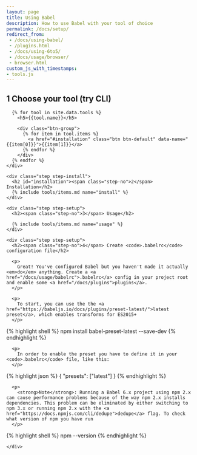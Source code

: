 ```yaml
---
layout: page
title: Using Babel
description: How to use Babel with your tool of choice
permalink: /docs/setup/
redirect_from:
 - /docs/using-babel/
 - /plugins.html
 - /docs/using-6to5/
 - /docs/usage/browser/
 - browser.html
custom_js_with_timestamps:
- tools.js
---
```


<div class="container docs-content">
  <div class="step-wizard">
    <div class="step">
      <h2><span class="step-no">1</span> Choose your tool (try CLI)</h2>

      {% for tool in site.data.tools %}
        <h5>{{tool.name}}</h5>

        <div class="btn-group">
          {% for item in tool.items %}
            <a href="#installation" class="btn btn-default" data-name="{{item[0]}}">{{item[1]}}</a>
          {% endfor %}
        </div>
      {% endfor %}
    </div>

    <div class="step step-install">
      <h2 id="installation"><span class="step-no">2</span> Installation</h2>
      {% include tools/items.md name="install" %}
    </div>

    <div class="step step-setup">
      <h2><span class="step-no">3</span> Usage</h2>

      {% include tools/items.md name="usage" %}
    </div>

    <div class="step step-setup">
      <h2><span class="step-no">4</span> Create <code>.babelrc</code> configuration file</h2>

      <p>
        Great! You've configured Babel but you haven't made it actually <em>do</em> anything. Create a <a href="/docs/usage/babelrc">.babelrc</a> config in your project root and enable some <a href="/docs/plugins">plugins</a>.
      </p>

      <p>
        To start, you can use the the <a href="https://babeljs.io/docs/plugins/preset-latest/">latest preset</a>, which enables transforms for ES2015+
      </p>

<!--lint disable no-shortcut-reference-link, no-undefined-references-->
{% highlight shell %}
npm install babel-preset-latest --save-dev
{% endhighlight %}
<!--lint enable no-shortcut-reference-link, no-undefined-references-->

      <p>
        In order to enable the preset you have to define it in your <code>.babelrc</code> file, like this:
      </p>

<!--lint disable no-shortcut-reference-link, no-undefined-references-->
{% highlight json %}
{
  "presets": ["latest"]
}
{% endhighlight %}
<!--lint enable no-shortcut-reference-link, no-undefined-references-->

      <p>
        <strong>Note</strong>: Running a Babel 6.x project using npm 2.x can cause performance problems because of the way npm 2.x installs dependencies. This problem can be eliminated by either switching to npm 3.x or running npm 2.x with the <a href="https://docs.npmjs.com/cli/dedupe">dedupe</a> flag. To check what version of npm you have run
      </p>

<!--lint disable no-shortcut-reference-link, no-undefined-references-->
{% highlight shell %}
npm --version
{% endhighlight %}
<!--lint enable no-shortcut-reference-link, no-undefined-references-->

    </div>
  </div>
</div>
